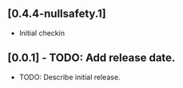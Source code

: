 ## [0.4.4-nullsafety.1]
 * Initial checkin

## [0.0.1] - TODO: Add release date.

* TODO: Describe initial release.
